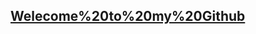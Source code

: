 ## [Welecome%20to%20my%20Github](https://capsule-render.vercel.app/api?type=rounded&height=298&color=gradient&text=Welecome%20to%20my%20Github&reversal=false&section=header&textBg=false&fontAlign=50&animation=fadeIn&fontAlignY=50)
